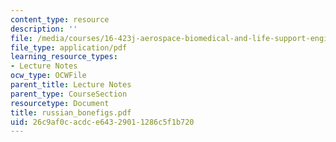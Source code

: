```yaml
---
content_type: resource
description: ''
file: /media/courses/16-423j-aerospace-biomedical-and-life-support-engineering-spring-2006/26c9af0cacdce64329011286c5f1b720_russian_bonefigs.pdf
file_type: application/pdf
learning_resource_types:
- Lecture Notes
ocw_type: OCWFile
parent_title: Lecture Notes
parent_type: CourseSection
resourcetype: Document
title: russian_bonefigs.pdf
uid: 26c9af0c-acdc-e643-2901-1286c5f1b720
---
```

